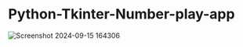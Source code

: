 # Python-Tkinter-Number-play-app
![Screenshot 2024-09-15 164306](https://github.com/user-attachments/assets/0ac4db8e-2543-4cb5-b6d7-bb38d012c84e)
